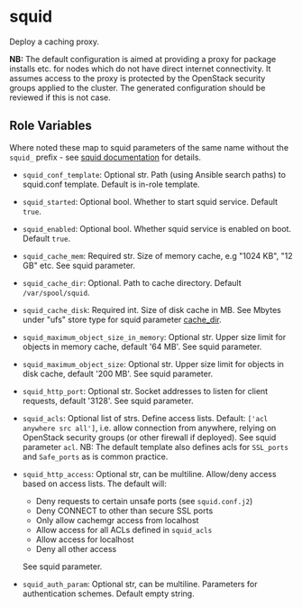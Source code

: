 # squid

Deploy a caching proxy.

**NB:** The default configuration is aimed at providing a proxy for package installs etc. for
nodes which do not have direct internet connectivity. It assumes access to the proxy is protected
by the OpenStack security groups applied to the cluster. The generated configuration should be
reviewed if this is not case.

## Role Variables

Where noted these map to squid parameters of the same name without the `squid_` prefix - see [squid documentation](https://www.squid-cache.org/Doc/config) for details.

- `squid_conf_template`: Optional str. Path (using Ansible search paths) to squid.conf template. Default is in-role template.
- `squid_started`: Optional bool. Whether to start squid service. Default `true`.
- `squid_enabled`: Optional bool. Whether squid service is enabled on boot. Default `true`.
- `squid_cache_mem`: Required str. Size of memory cache, e.g "1024 KB", "12 GB" etc. See squid parameter.
- `squid_cache_dir`: Optional. Path to cache directory. Default `/var/spool/squid`.
- `squid_cache_disk`: Required int. Size of disk cache in MB. See Mbytes under "ufs" store type for squid parameter [cache_dir](https://www.squid-cache.org/Doc/config/cache_dir/).
- `squid_maximum_object_size_in_memory`: Optional str. Upper size limit for objects in memory cache, default '64 MB'. See squid parameter.
- `squid_maximum_object_size`: Optional str. Upper size limit for objects in disk cache, default '200 MB'. See squid parameter.
- `squid_http_port`: Optional str. Socket addresses to listen for client requests, default '3128'. See squid parameter.
- `squid_acls`: Optional list of strs. Define access lists. Default: `['acl anywhere src all']`, i.e. allow connection from anywhere, relying on OpenStack security groups (or other firewall if deployed). See squid parameter `acl`. NB: The default template also defines acls for `SSL_ports` and `Safe_ports` as is common practice.
- `squid_http_access`: Optional str, can be multiline. Allow/deny access based on access lists. The default will:
  - Deny requests to certain unsafe ports (see `squid.conf.j2`)
  - Deny CONNECT to other than secure SSL ports
  - Only allow cachemgr access from localhost
  - Allow access for all ACLs defined in `squid_acls`
  - Allow access for localhost
  - Deny all other access

  See squid parameter.

- `squid_auth_param`: Optional str, can be multiline. Parameters for authentication schemes. Default empty string.
